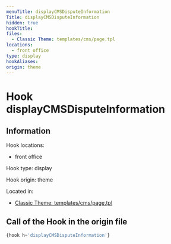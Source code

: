 ```yaml
---
menuTitle: displayCMSDisputeInformation
Title: displayCMSDisputeInformation
hidden: true
hookTitle: 
files:
  - Classic Theme: templates/cms/page.tpl
locations:
  - front office
type: display
hookAliases:
origin: theme
---
```


# Hook displayCMSDisputeInformation

## Information

Hook locations: 
  - front office

Hook type: display

Hook origin: theme

Located in: 
  - [Classic Theme: templates/cms/page.tpl](https://github.com/PrestaShop/classic-theme/blob/develop/templates/cms/page.tpl)

## Call of the Hook in the origin file

```php
{hook h='displayCMSDisputeInformation'}
```
